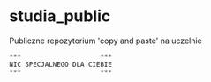 # studia_public
Publiczne repozytorium 'copy and paste' na uczelnie

~~~~~~~~~~~~~~~~~~~~~~~~~~
***                    ***
NIC SPECJALNEGO DLA CIEBIE
***                    ***
~~~~~~~~~~~~~~~~~~~~~~~~~~
